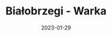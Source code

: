---
title: Białobrzegi - Warka
category: "Trasy jednodniowe"
rafting_time: 8 - 9
route_length: 28,7
price: 120
price_descrition: minimum dwa kajaki
date: 2023-01-29
---